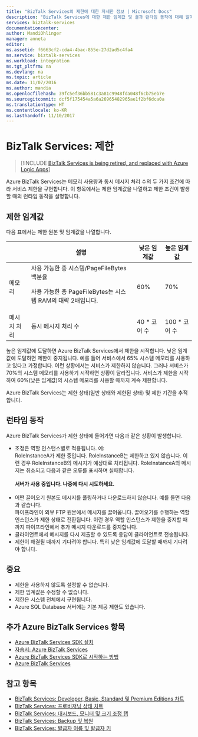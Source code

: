 ```yaml
---
title: "BizTalk Services의 제한에 대한 자세한 정보 | Microsoft Docs"
description: "BizTalk Services에 대한 제한 임계값 및 결과 런타임 동작에 대해 알아봅니다. 제한은 메모리 사용량 및 메시지 수를 기반으로 합니다. MABS, WABS"
services: biztalk-services
documentationcenter: 
author: MandiOhlinger
manager: anneta
editor: 
ms.assetid: f6663cf2-cda4-4bac-855e-27d2ad5c4fa4
ms.service: biztalk-services
ms.workload: integration
ms.tgt_pltfrm: na
ms.devlang: na
ms.topic: article
ms.date: 11/07/2016
ms.author: mandia
ms.openlocfilehash: 39fc5ef36bb581c3a81c9948fda048f6cb75eb7e
ms.sourcegitcommit: dcf5f175454a5a6a26965482965ae1f2bf6dca0a
ms.translationtype: HT
ms.contentlocale: ko-KR
ms.lasthandoff: 11/10/2017
---
```

# <a name="biztalk-services-throttling"></a>BizTalk Services: 제한

> [!INCLUDE [BizTalk Services is being retired, and replaced with Azure Logic Apps](../../includes/biztalk-services-retirement.md)]

Azure BizTalk Services는 메모리 사용량과 동시 메시지 처리 수의 두 가지 조건에 따라 서비스 제한을 구현합니다. 이 항목에서는 제한 임계값을 나열하고 제한 조건이 발생할 때의 런타임 동작을 설명합니다.

## <a name="throttling-thresholds"></a>제한 임계값
다음 표에서는 제한 원본 및 임계값을 나열합니다.

|  | 설명 | 낮은 임계값 | 높은 임계값 |
| --- | --- | --- | --- |
| 메모리 |사용 가능한 총 시스템/PageFileBytes 백분율 <p><p>사용 가능한 총 PageFileBytes는 시스템 RAM의 대략 2배입니다. |60% |70% |
| 메시지 처리 |동시 메시지 처리 수 |40 * 코어 수 |100 * 코어 수 |

높은 임계값에 도달하면 Azure BizTalk Services에서 제한을 시작합니다. 낮은 임계값에 도달하면 제한이 중지됩니다. 예를 들어 서비스에서 65% 시스템 메모리를 사용하고 있다고 가정합니다. 이런 상황에서는 서비스가 제한하지 않습니다. 그러나 서비스가 70%의 시스템 메모리를 사용하기 시작하면 상황이 달라집니다. 서비스가 제한을 시작하여 60%(낮은 임계값)의 시스템 메모리를 사용할 때까지 계속 제한합니다.

Azure BizTalk Services는 제한 상태(일반 상태와 제한된 상태) 및 제한 기간을 추적합니다.

## <a name="runtime-behavior"></a>런타임 동작
Azure BizTalk Services가 제한 상태에 들어가면 다음과 같은 상황이 발생합니다.

* 조정은 역할 인스턴스별로 적용됩니다. 예:<br/>
  RoleInstanceA가 제한 중입니다. RoleInstanceB는 제한하고 있지 않습니다. 이런 경우 RoleInstanceB의 메시지가 예상대로 처리됩니다. RoleInstanceA의 메시지는 취소되고 다음과 같은 오류를 표시하며 실패합니다.<br/><br/>
  **서버가 사용 중입니다. 나중에 다시 시도하세요.**<br/><br/>
* 어떤 끌어오기 원본도 메시지를 폴링하거나 다운로드하지 않습니다. 예를 들면 다음과 같습니다.<br/>
  파이프라인이 외부 FTP 원본에서 메시지를 끌어옵니다. 끌어오기를 수행하는 역할 인스턴스가 제한 상태로 전환됩니다. 이런 경우 역할 인스턴스가 제한을 중지할 때까지 파이프라인에서 추가 메시지 다운로드를 중지합니다.
* 클라이언트에서 메시지를 다시 제출할 수 있도록 응답이 클라이언트로 전송됩니다.
* 제한이 해결될 때까지 기다려야 합니다. 특히 낮은 임계값에 도달할 때까지 기다려야 합니다.

## <a name="important-notes"></a>중요
* 제한을 사용하지 않도록 설정할 수 없습니다.
* 제한 임계값은 수정할 수 없습니다.
* 제한은 시스템 전체에서 구현됩니다.
* Azure SQL Database 서버에는 기본 제공 제한도 있습니다.

## <a name="additional-azure-biztalk-services-topics"></a>추가 Azure BizTalk Services 항목
* [Azure BizTalk Services SDK 설치](http://go.microsoft.com/fwlink/p/?LinkID=241589)<br/>
* [자습서: Azure BizTalk Services](http://go.microsoft.com/fwlink/p/?LinkID=236944)<br/>
* [Azure BizTalk Services SDK로 시작하는 방법](http://go.microsoft.com/fwlink/p/?LinkID=302335)<br/>
* [Azure BizTalk Services](http://go.microsoft.com/fwlink/p/?LinkID=303664)<br/>

## <a name="see-also"></a>참고 항목
* [BizTalk Services: Developer, Basic, Standard 및 Premium Editions 차트](http://go.microsoft.com/fwlink/p/?LinkID=302279)<br/>
* [BizTalk Services: 프로비저닝 상태 차트](http://go.microsoft.com/fwlink/p/?LinkID=329870)<br/>
* [BizTalk Services: 대시보드, 모니터 및 크기 조정 탭](http://go.microsoft.com/fwlink/p/?LinkID=302281)<br/>
* [BizTalk Services: Backup 및 복원](http://go.microsoft.com/fwlink/p/?LinkID=329873)<br/>
* [BizTalk Services: 발급자 이름 및 발급자 키](http://go.microsoft.com/fwlink/p/?LinkID=303941)<br/>

